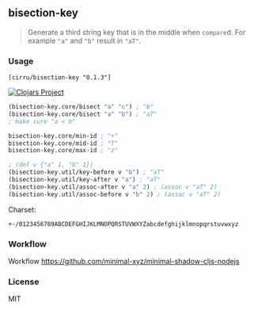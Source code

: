 
bisection-key
----

> Generate a third string key that is in the middle when `compare`d. For example `"a"` and `"b"` result in `"aT"`.

### Usage

```edn
[cirru/bisection-key "0.1.3"]
```

[![Clojars Project](https://img.shields.io/clojars/v/cirru/bisection-key.svg)](https://clojars.org/cirru/bisection-key)

```clojure
(bisection-key.core/bisect "a" "c") ; "b"
(bisection-key.core/bisect "a" "b") ; "aT"
; make sure "a < b"

bisection-key.core/min-id ; "+"
bisection-key.core/mid-id ; "T"
bisection-key.core/max-id ; "z"

; (def v {"a" 1, "b" 1})
(bisection-key.util/key-before v "b") ; "aT"
(bisection-key.util/key-after v "a") ; "aT"
(bisection-key.util/assoc-after v "a" 2) ; (assoc v "aT" 2)
(bisection-key.util/assoc-before v "b" 2) ; (assoc v "aT" 2)
```

Charset:

```text
+-/0123456789ABCDEFGHIJKLMNOPQRSTUVWXYZabcdefghijklmnopqrstuvwxyz
```

### Workflow

Workflow https://github.com/minimal-xyz/minimal-shadow-cljs-nodejs

### License

MIT
